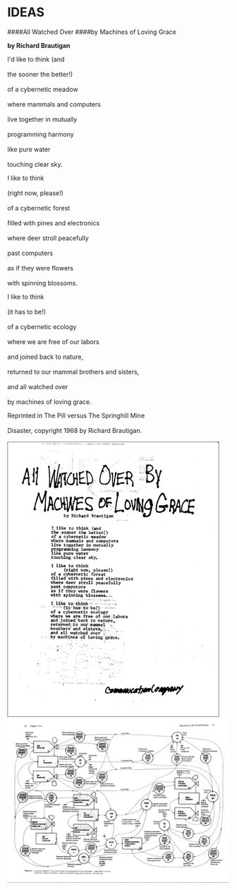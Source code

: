 IDEAS
=====
####All Watched Over
####by Machines of Loving Grace

__by Richard Brautigan__</br>  

I'd like to think (and</br>  
the sooner the better!)</br>  
of a cybernetic meadow</br>  
where mammals and computers</br>  
live together in mutually</br>  
programming harmony</br>  
like pure water</br>  
touching clear sky.</br>  

I like to think</br>  
(right now, please!)</br>  
of a cybernetic forest</br>  
filled with pines and electronics</br>  
where deer stroll peacefully</br>  
past computers</br>  
as if they were flowers</br>  
with spinning blossoms.</br>  

I like to think</br>  
(it has to be!)</br>  
of a cybernetic ecology</br>  
where we are free of our labors</br>  
and joined back to nature,</br>  
returned to our mammal brothers and sisters,</br>  
and all watched over</br>  
by machines of loving grace.</br>  

Reprinted in The Pill versus The Springhill Mine</br>  
Disaster, copyright 1968 by Richard Brautigan.</br>  
[![Poem](https://raw.githubusercontent.com/fitosegrera/ResearchDocs/master/cybernetics/images/allWatchedOver.gif)](#features)
[![Model of the World](https://raw.githubusercontent.com/fitosegrera/ResearchDocs/master/cybernetics/images/WD_Diagram.jpeg)](#features)
